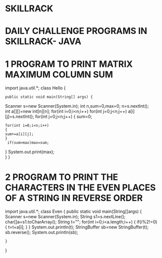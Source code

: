 # SKILLRACK
# DAILY CHALLENGE PROGRAMS IN SKILLRACK- JAVA

# 1  PROGRAM TO PRINT MATRIX MAXIMUM COLUMN SUM

import java.util.*;
class Hello {

    public static void main(String[] args) {
Scanner s=new Scanner(System.in);
int n,sum=0,max=0;
 n=s.nextInt();   
 int a[][]=new int[n][n];
for(int i=0;i<n;i++)
for(int j=0;j<n;j++)
a[i][j]=s.nextInt();
for(int j=0;j<n;j++)
{
    sum=0;

    for(int i=0;i<n;i++)
    {
    sum+=a[i][j];
    }
     if(sum>max)max=sum;          
 }
 System.out.print(max);       
}
}


# 2  PROGRAM TO PRINT THE CHARACTERS IN THE EVEN PLACES OF A STRING IN REVERSE ORDER

import java.util.*;
class Even
{
public static void main(String[]args)
{
	Scanner s=new Scanner(System.in);
	String s1=s.nextLine();
	char[]a=s1.toCharArray();
	String t="";
	for(int i=0;i<a.length;i++)
	{
		if(i%2!=0)
		{
			t=t+a[i];
		}
	}
System.out.println(t);
StringBuffer sb=new StringBuffer(t);
sb.reverse();
System.out.println(sb);

	}	
}
